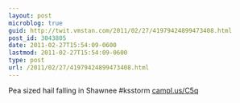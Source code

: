 ```yaml
---
layout: post
microblog: true
guid: http://twit.vmstan.com/2011/02/27/41979424899473408.html
post_id: 3043805
date: 2011-02-27T15:54:09-0600
lastmod: 2011-02-27T15:54:09-0600
type: post
url: /2011/02/27/41979424899473408.html
---
```

Pea sized hail falling in Shawnee #ksstorm [campl.us/C5q](http://campl.us/C5q)
